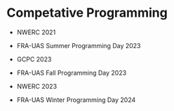 # Competative Programming

- NWERC 2021

- FRA-UAS Summer Programming Day 2023

- GCPC 2023 

- FRA-UAS Fall Programming Day 2023

- NWERC 2023

- FRA-UAS Winter Programming Day 2024
